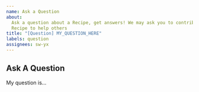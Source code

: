 ```yaml
---
name: Ask a Question
about:
  Ask a question about a Recipe, get answers! We may ask you to contribute a
  Recipe to help others
title: "[Question] MY_QUESTION_HERE"
labels: question
assignees: sw-yx
---
```


## Ask A Question

My question is...

